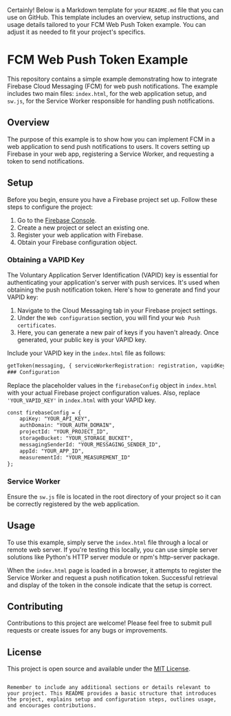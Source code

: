 Certainly! Below is a Markdown template for your `README.md` file that you can use on GitHub. This template includes an overview, setup instructions, and usage details tailored to your FCM Web Push Token example. You can adjust it as needed to fit your project's specifics.

# FCM Web Push Token Example

This repository contains a simple example demonstrating how to integrate Firebase Cloud Messaging (FCM) for web push notifications. The example includes two main files: `index.html`, for the web application setup, and `sw.js`, for the Service Worker responsible for handling push notifications.

## Overview

The purpose of this example is to show how you can implement FCM in a web application to send push notifications to users. It covers setting up Firebase in your web app, registering a Service Worker, and requesting a token to send notifications.

## Setup

Before you begin, ensure you have a Firebase project set up. Follow these steps to configure the project:

1. Go to the [Firebase Console](https://console.firebase.google.com/).
2. Create a new project or select an existing one.
3. Register your web application with Firebase.
4. Obtain your Firebase configuration object.

### Obtaining a VAPID Key

The Voluntary Application Server Identification (VAPID) key is essential for authenticating your application's server with push services. It's used when obtaining the push notification token. Here's how to generate and find your VAPID key:

1. Navigate to the Cloud Messaging tab in your Firebase project settings.
2. Under the `Web configuration` section, you will find your `Web Push certificates`.
3. Here, you can generate a new pair of keys if you haven't already. Once generated, your public key is your VAPID key.

Include your VAPID key in the `index.html` file as follows:

```html
getToken(messaging, { serviceWorkerRegistration: registration, vapidKey: 'YOUR_VAPID_KEY' })
### Configuration
```
Replace the placeholder values in the `firebaseConfig` object in `index.html` with your actual Firebase project configuration values. Also, replace `'YOUR_VAPID_KEY'` in `index.html` with your VAPID key.

```html
const firebaseConfig = {
    apiKey: "YOUR_API_KEY",
    authDomain: "YOUR_AUTH_DOMAIN",
    projectId: "YOUR_PROJECT_ID",
    storageBucket: "YOUR_STORAGE_BUCKET",
    messagingSenderId: "YOUR_MESSAGING_SENDER_ID",
    appId: "YOUR_APP_ID",
    measurementId: "YOUR_MEASUREMENT_ID"
};
```

### Service Worker

Ensure the `sw.js` file is located in the root directory of your project so it can be correctly registered by the web application.

## Usage

To use this example, simply serve the `index.html` file through a local or remote web server. If you're testing this locally, you can use simple server solutions like Python's HTTP server module or npm's http-server package.

When the `index.html` page is loaded in a browser, it attempts to register the Service Worker and request a push notification token. Successful retrieval and display of the token in the console indicate that the setup is correct.

## Contributing

Contributions to this project are welcome! Please feel free to submit pull requests or create issues for any bugs or improvements.

## License

This project is open source and available under the [MIT License](licence.txt).
```

Remember to include any additional sections or details relevant to your project. This README provides a basic structure that introduces the project, explains setup and configuration steps, outlines usage, and encourages contributions.
